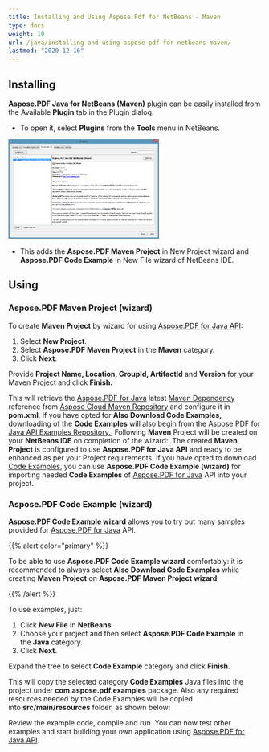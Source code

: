 ```yaml
---
title: Installing and Using Aspose.Pdf for NetBeans - Maven
type: docs
weight: 10
url: /java/installing-and-using-aspose-pdf-for-netbeans-maven/
lastmod: "2020-12-16"
---
```



## Installing
**Aspose.PDF Java for NetBeans (Maven)** plugin can be easily installed from the Available **Plugin** tab in the Plugin dialog.

- To open it, select **Plugins** from the **Tools** menu in NetBeans.

![todo:image_alt_text](installing-and-using-aspose-pdf-for-netbeans-maven_1)

- This adds the **Aspose.PDF Maven Project** in New Project wizard and **Aspose.PDF Code Example** in New File wizard of NetBeans IDE.


## Using

### Aspose.PDF Maven Project (wizard)
To create **Maven Project** by wizard for using [Aspose.PDF for Java API](http://www.aspose.com/java/pdf-component.aspx):

1. Select **New Project**.
2. Select **Aspose.PDF Maven Project** in the **Maven** category.
3. Click **Next**.

Provide **Project Name, Location, GroupId, ArtifactId** and **Version** for your Maven Project and click **Finish.**

This will retrieve the [Aspose.PDF for Java](http://www.aspose.com/java/pdf-component.aspx) latest [Maven Dependency](http://maven.aspose.com/repository/ext-release-local/com/aspose/aspose-pdf/) reference from [Aspose Cloud Maven Repository](http://maven.aspose.com/artifactory/webapp/home.html?0) and configure it in **pom.xml**. If you have opted for **Also Download Code Examples,** downloading of the **Code Examples** will also begin from the [Aspose.PDF for Java API Examples Repository. ](https://github.com/aspose-pdf/Aspose.PDF-for-Java/tree/master/Examples)
 Following **Maven** Project will be created on your **NetBeans IDE** on completion of the wizard: 
The created **Maven Project** is configured to use **Aspose.PDF for Java API** and ready to be enhanced as per your Project requirements.
   If you have opted to download [Code Examples](https://github.com/aspose-pdf/Aspose.PDF-for-Java/tree/master/Examples), you can use **Aspose.PDF Code Example (wizard)** for importing needed **Code Examples** of [Aspose.PDF for Java](http://www.aspose.com/java/pdf-component.aspx) API into your project.

### Aspose.PDF Code Example (wizard)
**Aspose.PDF Code Example wizard** allows you to try out many samples provided for [Aspose.PDF for Java](http://www.aspose.com/java/pdf-component.aspx) API.

{{% alert color="primary" %}}

To be able to use **Aspose.PDF Code Example wizard** comfortably: it is recommended to always select **Also Download Code Examples** while creating **Maven Project** on **Aspose.PDF Maven Project** **wizard**, 

{{% /alert %}}

To use examples, just:

1. Click **New File** in **NetBeans**.
2. Choose your project and then select **Aspose.PDF Code Example** in the **Java** category.
3. Click **Next**.

Expand the tree to select **Code Example** category and click **Finish**.

 This will copy the selected category **Code Examples** Java files into the project under **com.aspose.pdf.examples** package. Also any required resources needed by the Code Examples will be copied into **src/main/resources** folder, as shown below:

 Review the example code, compile and run.
 You can now test other examples and start building your own application using [Aspose.PDF for Java API](http://www.aspose.com/java/pdf-component.aspx).
